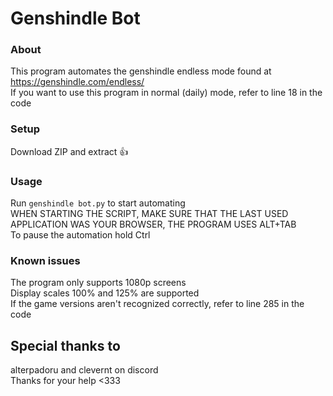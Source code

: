 # Genshindle Bot
### About
This program automates the genshindle endless mode found at https://genshindle.com/endless/ \
If you want to use this program in normal (daily) mode, refer to line 18 in the code

### Setup
Download ZIP and extract 👍

### Usage
Run `genshindle bot.py` to start automating \
WHEN STARTING THE SCRIPT, MAKE SURE THAT THE LAST USED APPLICATION WAS YOUR BROWSER, THE PROGRAM USES ALT+TAB \
To pause the automation hold Ctrl

### Known issues
The program only supports 1080p screens \
Display scales 100% and 125% are supported \
If the game versions aren't recognized correctly, refer to line 285 in the code

## Special thanks to
alterpadoru and clevernt on discord \
Thanks for your help <333
